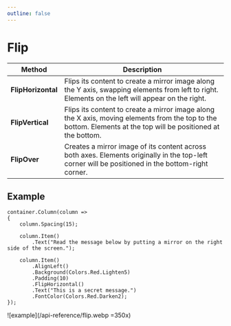 ```yaml
---
outline: false
---
```



# Flip

| Method             | Description                                                                                                                                                    |
|--------------------|----------------------------------------------------------------------------------------------------------------------------------------------------------------|
| **FlipHorizontal** | Flips its content to create a mirror image along the Y axis, swapping elements from left to right. Elements on the left will appear on the right.              |
| **FlipVertical**   | Flips its content to create a mirror image along the X axis, moving elements from the top to the bottom. Elements at the top will be positioned at the bottom. |
| **FlipOver**       | Creates a mirror image of its content across both axes. Elements originally in the top-left corner will be positioned in the bottom-right corner.              |


## Example

```c#{12}
container.Column(column =>
{
    column.Spacing(15);

    column.Item()
        .Text("Read the message below by putting a mirror on the right side of the screen.");
    
    column.Item()
        .AlignLeft()
        .Background(Colors.Red.Lighten5)
        .Padding(10)
        .FlipHorizontal()
        .Text("This is a secret message.")
        .FontColor(Colors.Red.Darken2);
});
```

![example](/api-reference/flip.webp =350x)